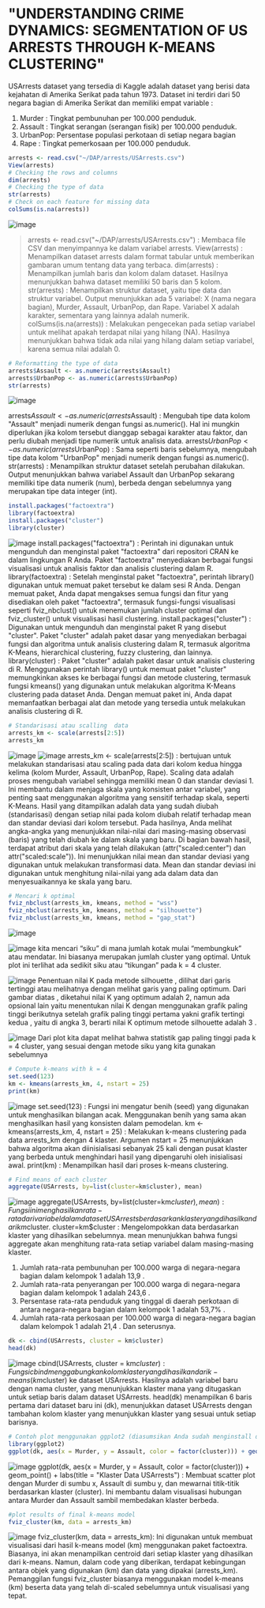 # "UNDERSTANDING CRIME DYNAMICS: SEGMENTATION OF US ARRESTS THROUGH K-MEANS CLUSTERING"

USArrests dataset yang tersedia di Kaggle adalah dataset yang berisi data kejahatan di Amerika Serikat pada tahun 1973. Dataset ini terdiri dari 50 negara bagian di Amerika Serikat dan memiliki empat variable :
1. Murder  : Tingkat pembunuhan per 100.000 penduduk.
2. Assault : Tingkat serangan (serangan fisik) per 100.000 penduduk.
3. UrbanPop: Persentase populasi perkotaan di setiap negara bagian
4. Rape    : Tingkat pemerkosaan per 100.000 penduduk.
   

 ```R
arrests <- read.csv("~/DAP/arrests/USArrests.csv")
View(arrests)
# Checking the rows and columns
dim(arrests)
# Checking the type of data
str(arrests)
# Check on each feature for missing data
colSums(is.na(arrests))
```
![image](https://github.com/mujoji/Projek-DAP-Muzakki-Naia/assets/147910315/ad807db4-8541-44ba-81a1-fc3267888853)

> arrests <- read.csv("~/DAP/arrests/USArrests.csv") : Membaca file CSV dan menyimpannya ke dalam variabel arrests.
> View(arrests) : Menampilkan dataset arrests dalam format tabular untuk memberikan gambaran umum tentang data yang terbaca.
> dim(arrests) : Menampilkan jumlah baris dan kolom dalam dataset. Hasilnya menunjukkan bahwa dataset memiliki 50 baris dan 5 kolom.
> str(arrests) : Menampilkan struktur dataset, yaitu tipe data dan struktur variabel. Output menunjukkan ada 5 variabel: X (nama negara bagian), Murder, Assault, UrbanPop, dan Rape. Variabel X adalah karakter, sementara yang lainnya adalah numerik.
> colSums(is.na(arrests)) : Melakukan pengecekan pada setiap variabel untuk melihat apakah terdapat nilai yang hilang (NA). Hasilnya menunjukkan bahwa tidak ada nilai yang hilang dalam setiap variabel, karena semua nilai adalah 0.


```R
# Reformatting the type of data
arrests$Assault <- as.numeric(arrests$Assault)
arrests$UrbanPop <- as.numeric(arrests$UrbanPop)
str(arrests)
```
![image](https://github.com/mujoji/Projek-DAP-Muzakki-Naia/assets/147910315/2bc7db3b-dc8f-4f99-8069-6b31d145fc47)

arrests$Assault <- as.numeric(arrests$Assault) : Mengubah tipe data kolom "Assault" menjadi numerik dengan fungsi as.numeric(). Hal ini mungkin diperlukan jika kolom tersebut dianggap sebagai karakter atau faktor, dan perlu diubah menjadi tipe numerik untuk analisis data.
arrests$UrbanPop <- as.numeric(arrests$UrbanPop) : Sama seperti baris sebelumnya, mengubah tipe data kolom "UrbanPop" menjadi numerik dengan fungsi as.numeric().
str(arrests) : Menampilkan struktur dataset setelah perubahan dilakukan. Output menunjukkan bahwa variabel Assault dan UrbanPop sekarang memiliki tipe data numerik (num), berbeda dengan sebelumnya yang merupakan tipe data integer (int).


 ```R
install.packages("factoextra")
library(factoextra)
install.packages("cluster")
library(cluster)
```
![image](https://github.com/mujoji/Projek-DAP-Muzakki-Naia/assets/147910315/3ef06f3f-efac-4fe1-a261-2650f4e04f18)
install.packages("factoextra") : Perintah ini digunakan untuk mengunduh dan menginstal paket "factoextra" dari repositori CRAN ke dalam lingkungan R Anda. Paket "factoextra" menyediakan berbagai fungsi visualisasi untuk analisis faktor dan analisis clustering dalam R.
library(factoextra) : Setelah menginstal paket "factoextra", perintah library() digunakan untuk memuat paket tersebut ke dalam sesi R Anda. Dengan memuat paket, Anda dapat mengakses semua fungsi dan fitur yang disediakan oleh paket "factoextra", termasuk fungsi-fungsi visualisasi seperti fviz_nbclust() untuk menemukan jumlah cluster optimal dan fviz_cluster() untuk visualisasi hasil clustering.
install.packages("cluster") : Digunakan untuk mengunduh dan menginstal paket R yang disebut "cluster". Paket "cluster" adalah paket dasar yang menyediakan berbagai fungsi dan algoritma untuk analisis clustering dalam R, termasuk algoritma K-Means, hierarchical clustering, fuzzy clustering, dan lainnya.
library(cluster) : Paket "cluster" adalah paket dasar untuk analisis clustering di R. Menggunakan perintah library() untuk memuat paket "cluster" memungkinkan akses ke berbagai fungsi dan metode clustering, termasuk fungsi kmeans() yang digunakan untuk melakukan algoritma K-Means clustering pada dataset Anda. Dengan memuat paket ini, Anda dapat memanfaatkan berbagai alat dan metode yang tersedia untuk melakukan analisis clustering di R.


```R
# Standarisasi atau scalling  data
arrests_km <- scale(arrests[2:5])       
arrests_km
```
![image](https://github.com/mujoji/Projek-DAP-Muzakki-Naia/assets/147910315/d1e332d5-2ed9-4e04-8f12-70f2519cfca4)
![image](https://github.com/mujoji/Projek-DAP-Muzakki-Naia/assets/147910315/3147ea0a-169c-41ab-b21b-2c1d884b260c)
arrests_km <- scale(arrests[2:5]) : bertujuan untuk melakukan standarisasi atau scaling pada data dari kolom kedua hingga kelima (kolom Murder, Assault, UrbanPop, Rape). Scaling data adalah proses mengubah variabel sehingga memiliki mean 0 dan standar deviasi 1. Ini membantu dalam menjaga skala yang konsisten antar variabel, yang penting saat menggunakan algoritma yang sensitif terhadap skala, seperti K-Means.
Hasil yang ditampilkan adalah data yang sudah diubah (standarisasi) dengan setiap nilai pada kolom diubah relatif terhadap mean dan standar deviasi dari kolom tersebut. Pada hasilnya, Anda melihat angka-angka yang menunjukkan nilai-nilai dari masing-masing observasi (baris) yang telah diubah ke dalam skala yang baru.
Di bagian bawah hasil, terdapat atribut dari skala yang telah dilakukan (attr("scaled:center") dan attr("scaled:scale")). Ini menunjukkan nilai mean dan standar deviasi yang digunakan untuk melakukan transformasi data. Mean dan standar deviasi ini digunakan untuk menghitung nilai-nilai yang ada dalam data dan menyesuaikannya ke skala yang baru.


 ```R
# Mencari k optimal
fviz_nbclust(arrests_km, kmeans, method = "wss")
fviz_nbclust(arrests_km, kmeans, method = "silhouette")
fviz_nbclust(arrests_km, kmeans, method = "gap_stat")
```
![image](https://github.com/mujoji/Projek-DAP-Muzakki-Naia/assets/147910315/1d37e2ba-70ac-40c5-b06b-912c41a8c5b1)

![image](https://github.com/mujoji/Projek-DAP-Muzakki-Naia/assets/147910315/e6221a4a-2939-4ab1-962b-b1b9b155c765)
kita mencari “siku” di mana jumlah kotak mulai “membungkuk” atau mendatar. Ini biasanya merupakan jumlah cluster yang optimal. Untuk plot ini terlihat ada sedikit siku atau “tikungan” pada k = 4 cluster.

![image](https://github.com/mujoji/Projek-DAP-Muzakki-Naia/assets/147910315/242b8cab-7e63-462b-be5e-0812a4618d76)
Penentuan nilai K pada metode silhouette , dilihat dari garis tertinggi atau melihatnya dengan melihat garis yang paling optimum. Dari gambar diatas , diketahui nilai K yang optimum adalah 2, namun ada opsional lain yaitu menentukan nilai K dengan menggunakan grafik paling tinggi berikutnya setelah grafik paling tinggi pertama yakni grafik tertingi kedua , yaitu di angka 3, berarti nilai K optimum metode silhouette adalah 3 . 

![image](https://github.com/mujoji/Projek-DAP-Muzakki-Naia/assets/147910315/950e1ace-0a4d-4b52-b3a7-5feff4dfd74b)
Dari plot kita dapat melihat bahwa statistik gap paling tinggi pada k = 4 cluster, yang sesuai dengan metode siku yang kita gunakan sebelumnya


```R
# Compute k-means with k = 4
set.seed(123)
km <- kmeans(arrests_km, 4, nstart = 25)
print(km)
```
![image](https://github.com/mujoji/Projek-DAP-Muzakki-Naia/assets/147910315/26a5d928-1fbb-4b10-a70e-e9b1873d4a05)
set.seed(123) : Fungsi ini mengatur benih (seed) yang digunakan untuk menghasilkan bilangan acak. Menggunakan benih yang sama akan menghasilkan hasil yang konsisten dalam pemodelan.
km <- kmeans(arrests_km, 4, nstart = 25) : Melakukan k-means clustering pada data arrests_km dengan 4 klaster. Argumen nstart = 25 menunjukkan bahwa algoritma akan diinisialisasi sebanyak 25 kali dengan pusat klaster yang berbeda untuk menghindari hasil yang dipengaruhi oleh inisialisasi awal.
print(km) : Menampilkan hasil dari proses k-means clustering.


```R
# Find means of each cluster
aggregate(USArrests, by=list(cluster=km$cluster), mean)
```
![image](https://github.com/mujoji/Projek-DAP-Muzakki-Naia/assets/147910315/a4f406a7-9123-4a17-bae2-0859b61f1fdf)
aggregate(USArrests, by=list(cluster=km$cluster), mean) : Fungsi ini menghasilkan rata-rata dari variabel dalam dataset USArrests berdasarkan klaster yang dihasilkan dari km$cluster.
cluster=km$cluster : Mengelompokkan data berdasarkan klaster yang dihasilkan sebelumnya.
mean menunjukkan bahwa fungsi aggregate akan menghitung rata-rata setiap variabel dalam masing-masing klaster.
1. Jumlah rata-rata pembunuhan per 100.000 warga di negara-negara bagian dalam kelompok 1 adalah 13,9 .
2. Jumlah rata-rata penyerangan per 100.000 warga di negara-negara bagian dalam kelompok 1 adalah 243,6 .
3. Persentase rata-rata penduduk yang tinggal di daerah perkotaan di antara negara-negara bagian dalam kelompok 1 adalah 53,7% .
4. Jumlah rata-rata perkosaan per 100.000 warga di negara-negara bagian dalam kelompok 1 adalah 21,4 .
   Dan seterusnya.


```R
dk <- cbind(USArrests, cluster = km$cluster)
head(dk)
```
![image](https://github.com/mujoji/Projek-DAP-Muzakki-Naia/assets/147910315/f187cf6b-972e-47f7-85ea-f68303d810f8)
cbind(USArrests, cluster = km$cluster) : Fungsi cbind menggabungkan kolom klaster yang dihasilkan dari k-means (km$cluster) ke dataset USArrests.
Hasilnya adalah variabel baru dengan nama cluster, yang menunjukkan klaster mana yang ditugaskan untuk setiap baris dalam dataset USArrests. head(dk) menampilkan 6 baris pertama dari dataset baru ini (dk), menunjukkan dataset USArrests dengan tambahan kolom klaster yang menunjukkan klaster yang sesuai untuk setiap barisnya.


```R
# Contoh plot menggunakan ggplot2 (diasumsikan Anda sudah menginstall dan memuat paket ggplot2)
library(ggplot2)
ggplot(dk, aes(x = Murder, y = Assault, color = factor(cluster))) + geom_point() + labs(title = "Klaster Data USArrests")
```
![image](https://github.com/mujoji/Projek-DAP-Muzakki-Naia/assets/147910315/8c42a42b-d313-4f03-964b-72ac82a4b6a3)
ggplot(dk, aes(x = Murder, y = Assault, color = factor(cluster))) + geom_point() + labs(title = "Klaster Data USArrests") : Membuat scatter plot dengan Murder di sumbu x, Assault di sumbu y, dan mewarnai titik-titik berdasarkan klaster (cluster). Ini membantu dalam visualisasi hubungan antara Murder dan Assault sambil membedakan klaster berbeda.


```R
#plot results of final k-means model
fviz_cluster(km, data = arrests_km)
```
![image](https://github.com/mujoji/Projek-DAP-Muzakki-Naia/assets/147910315/9c952f23-8c34-42bb-ac06-aa2ba5561fbb)
fviz_cluster(km, data = arrests_km): Ini digunakan untuk membuat visualisasi dari hasil k-means model (km) menggunakan paket factoextra. Biasanya, ini akan menampilkan centroid dari setiap klaster yang dihasilkan dari k-means. Namun, dalam code yang diberikan, terdapat kebingungan antara objek yang digunakan (km) dan data yang dipakai (arrests_km). Pemanggilan fungsi fviz_cluster biasanya menggunakan model k-means (km) beserta data yang telah di-scaled sebelumnya untuk visualisasi yang tepat.
